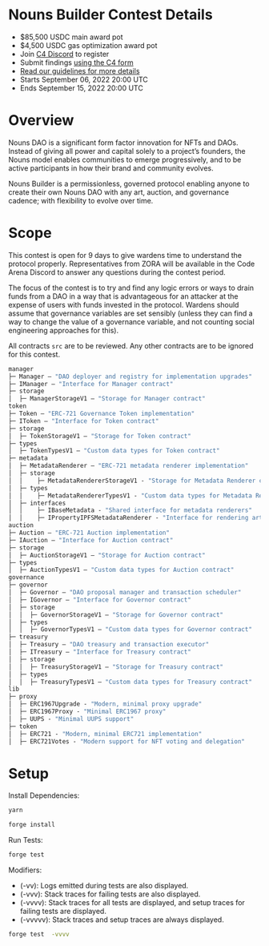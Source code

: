 # Nouns Builder Contest Details

- $85,500 USDC main award pot
- $4,500 USDC gas optimization award pot
- Join [C4 Discord](https://discord.gg/code4rena) to register
- Submit findings [using the C4 form](https://code4rena.com/contests/2022-09-nouns-builder-contest/submit)
- [Read our guidelines for more details](https://docs.code4rena.com/roles/wardens)
- Starts September 06, 2022 20:00 UTC
- Ends September 15, 2022 20:00 UTC

# Overview

Nouns DAO is a significant form factor innovation for NFTs and DAOs. Instead of giving all power and capital solely to a project’s founders, the Nouns model enables communities to emerge progressively, and to be active participants in how their brand and community evolves.

Nouns Builder is a permissionless, governed protocol enabling anyone to create their own Nouns DAO with any art, auction, and governance cadence; with flexibility to evolve over time.

# Scope

This contest is open for 9 days to give wardens time to understand the protocol properly. Representatives from ZORA will be available in the Code Arena Discord to answer any questions during the contest period.

The focus of the contest is to try and find any logic errors or ways to drain funds from a DAO in a way that is advantageous for an attacker at the expense of users with funds invested in the protocol. Wardens should assume that governance variables are set sensibly (unless they can find a way to change the value of a governance variable, and not counting social engineering approaches for this).

All contracts `src` are to be reviewed. Any other contracts are to be ignored for this contest.

```ml
manager
├─ Manager — "DAO deployer and registry for implementation upgrades"
├─ IManager — "Interface for Manager contract"
├─ storage
│  ├─ ManagerStorageV1 — "Storage for Manager contract"
token
├─ Token — "ERC-721 Governance Token implementation"
├─ IToken — "Interface for Token contract"
├─ storage
│  ├─ TokenStorageV1 — "Storage for Token contract"
├─ types
│  ├─ TokenTypesV1 — "Custom data types for Token contract"
├─ metadata
│  ├─ MetadataRenderer — "ERC-721 metadata renderer implementation"
│  ├─ storage
│  │    ├─ MetadataRendererStorageV1 - "Storage for Metadata Renderer contract"
│  ├─ types
│  │    ├─ MetadataRendererTypesV1 - "Custom data types for Metadata Renderer contract"
│  ├─ interfaces
│  │    ├─ IBaseMetadata - "Shared interface for metadata renderers"
│  │    ├─ IPropertyIPFSMetadataRenderer - "Interface for rendering artwork stored on IPFS"
auction
├─ Auction — "ERC-721 Auction implementation"
├─ IAuction — "Interface for Auction contract"
├─ storage
│  ├─ AuctionStorageV1 — "Storage for Auction contract"
├─ types
│  ├─ AuctionTypesV1 — "Custom data types for Auction contract"
governance
├─ governor
│  ├─ Governor — "DAO proposal manager and transaction scheduler"
│  ├─ IGovernor — "Interface for Governor contract"
│  ├─ storage
│  │  ├─ GovernorStorageV1 — "Storage for Governor contract"
│  ├─ types
│  │  ├─ GovernorTypesV1 — "Custom data types for Governor contract"
├─ treasury
│  ├─ Treasury — "DAO treasury and transaction executor"
│  ├─ ITreasury — "Interface for Treasury contract"
│  ├─ storage
│  │  ├─ TreasuryStorageV1 — "Storage for Treasury contract"
│  ├─ types
│  │  ├─ TreasuryTypesV1 — "Custom data types for Treasury contract"
lib
├─ proxy
│  ├─ ERC1967Upgrade - "Modern, minimal proxy upgrade"
│  ├─ ERC1967Proxy - "Minimal ERC1967 proxy"
│  ├─ UUPS - "Minimal UUPS support"
├─ token
│  ├─ ERC721 - "Modern, minimal ERC721 implementation"
│  ├─ ERC721Votes - "Modern support for NFT voting and delegation"
```

# Setup

Install Dependencies:

```bash
yarn
```

```bash
forge install
```

Run Tests:

```bash
forge test
```

Modifiers:

- (-vv): Logs emitted during tests are also displayed.
- (-vvv): Stack traces for failing tests are also displayed.
- (-vvvv): Stack traces for all tests are displayed, and setup traces for failing tests are displayed.
- (-vvvvv): Stack traces and setup traces are always displayed.

```bash
forge test  -vvvv
```
